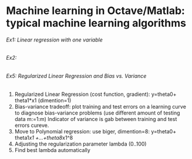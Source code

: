 # Machine learning in Octave/Matlab: typical machine learning algorithms ##

###### Ex1:  Linear regression with one variable 
###### Ex2:    
###### Ex5: Regularized Linear Regression and Bias vs. Variance
   1. Regularized Linear Regression (cost function, gradient): y=theta0+ theta1*x1 (dimention=1)
   2. Bias-variance tradeoff: plot training and test errors on a learning curve to diagnose bias-variance problems (use different amount of testing data m:=1:m)
   Indicator of variance is gab between training and test errors cureve.
   3. Move to Polynomial regression: use biger, dimention=8: y=theta0+ theta1*x1 +...+theta8*x1^8
   4. Adjusting the regularization parameter lambda (0..100)
   5. Find best lambda automatically
  
